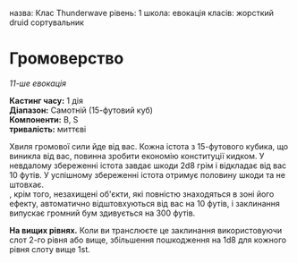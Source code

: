 назва: Клас Thunderwave рівень: 1 школа: евокація класів: жорсткий druid сортувальник

# Громоверство
_11-ше евокація_

**Кастинг часу:** 1 дія    
**Діапазон:** Самотній (15-футовий куб)    
**Компоненти:** В, S    
**тривалість:** миттєві

Хвиля громової сили йде від вас. Кожна істота з 15-футового кубика, що виникла від вас, повинна зробити економію конституції кидком. У невдалому збереженні істота завдає шкоди 2d8 грім і відкладає від вас 10 футів. У успішному збереженні істота отримує половину шкоди та не штовхає.    
, крім того, незахищені об'єкти, які повністю знаходяться в зоні його ефекту, автоматично відштовхуються від вас на 10 футів, і заклинання випускає громний бум здивується на 300 футів.

**На вищих рівнях.** Коли ви транслюєте це заклинання використовуючи слот 2-го рівня або вище, збільшення пошкодження на 1d8 для кожного рівня слоту вище 1st. 